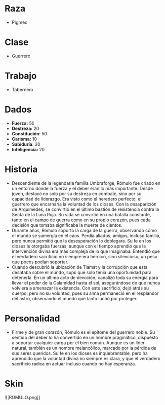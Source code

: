# Raza
- Pigmeo
# Clase
- Guerrero
# Trabajo
- Tabernero
# Dados
 - **Fuerza:** 50
 - **Destreza:** 20
 - **Constitución:** 50
 - **Carisma:** 10
 - **Sabiduría:** 30
 - **Inteligencia:** 20
# Historia
- Descendiente de la legendaria familia Umbraforge, Rómulo fue criado en un entorno donde la fuerza y el deber eran lo más importante. Desde joven, destacó no solo por su destreza en combate, sino por su capacidad de liderazgo. Era visto como el heredero perfecto, el guerrero que encarnaría la voluntad de los dioses. Con la desaparición de Arquímedes, se convirtió en el último bastión de resistencia contra la Secta de la Luna Roja. Su vida se convirtió en una batalla constante, tanto en el campo de guerra como en su propio corazón, pues cada decisión que tomaba significaba la muerte de cientos.
- Durante años, Rómulo soportó la carga de la guerra, observando cómo el mundo se sumergía en el caos. Perdía aliados, amigos, incluso familia, pero nunca permitió que la desesperación lo doblegara. Su fe en los dioses le otorgaba fuerzas, aunque con el tiempo aprendió que la intervención divina era más compleja de lo que imaginaba. Entendió que el verdadero sacrificio no siempre era heroico, sino silencioso, un peso que pocos podían soportar.
- Cuando descubrió la ubicación de Tiamat y la corrupción que esta desataba sobre el mundo, supo que solo tenía una oportunidad para detenerla. En un último acto de devoción, canalizó toda su energía para llevar el poder de la Calamidad hasta el sol, asegurándose de que nunca volviera a amenazar la existencia. Con este sacrificio, dejó atrás su cuerpo, pero no su voluntad, pues su alma permaneció en el resplandor del astro, observando el mundo que tanto luchó por proteger.
# Personalidad 
- Firme y de gran corazón, Rómulo es el epítome del guerrero noble. Su sentido del deber lo ha convertido en un hombre pragmático, dispuesto a soportar cualquier carga por el bien común. Aunque es un líder natural, también es un hombre melancólico, marcado por la pérdida de sus seres queridos. Su fe en los dioses es inquebrantable, pero ha aprendido que la voluntad divina no siempre es clara, y que el verdadero sacrificio radica en actuar incluso cuando no hay esperanza.
# Skin
![[ROMULO.png]]